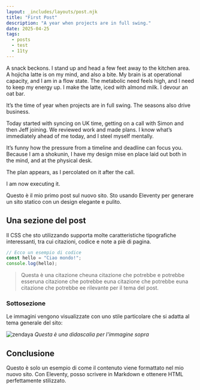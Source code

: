 ```yaml
---
layout: _includes/layouts/post.njk
title: "First Post"
description: "A year when projects are in full swing."
date: 2025-04-25
tags: 
  - posts
  - test
  - 11ty
---
```


A snack beckons. I stand up and head a few feet away to the kitchen area. A hojicha latte is on my mind, and also a bite. My brain is at operational capacity, and I am in a flow state. The metabolic need feels high, and I need to keep my energy up. I make the latte, iced with almond milk. I devour an oat bar.

It’s the time of year when projects are in full swing. The seasons also drive business.

Today started with syncing on UK time, getting on a call with Simon and then Jeff joining. We reviewed work and made plans. I know what’s immediately ahead of me today, and I steel myself mentally.

It’s funny how the pressure from a timeline and deadline can focus you. Because I am a shokunin, I have my design mise en place laid out both in the mind, and at the physical desk.

The plan appears, as I percolated on it after the call.

I am now executing it.

Questo è il mio primo post sul nuovo sito. Sto usando Eleventy per generare un sito statico con un design elegante e pulito.

## Una sezione del post

Il CSS che sto utilizzando supporta molte caratteristiche tipografiche interessanti, tra cui citazioni, codice e note a piè di pagina.

```js
// Ecco un esempio di codice
const hello = "Ciao mondo!";
console.log(hello);
```

> Questa è una citazione cheuna citazione che potrebbe e potrebbe esseruna citazione che potrebbe euna citazione che potrebbe euna citazione che potrebbe ee rilevante per il tema del post.

### Sottosezione

Le immagini vengono visualizzate con uno stile particolare che si adatta al tema generale del sito:

![zendaya](https://secretbreakfast.com/content/images/size/w2000/2025/04/490593294_18508041499007474_4762891619782554613_n.jpg)
*Questa è una didascalia per l'immagine sopra*

## Conclusione

Questo è solo un esempio di come il contenuto viene formattato nel mio nuovo sito. Con Eleventy, posso scrivere in Markdown e ottenere HTML perfettamente stilizzato.